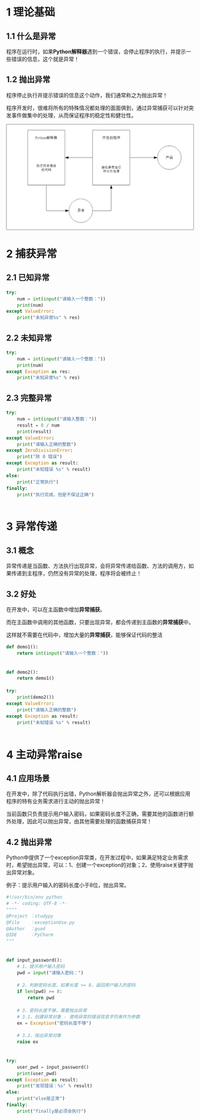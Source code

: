 # 1 理论基础

## 1.1 什么是异常

程序在运行时，如果**Python解释器**遇到一个错误，会停止程序的执行，并提示一些错误的信息，这个就是异常！

## 1.2 抛出异常

程序停止执行并提示错误的信息这个动作，我们通常称之为抛出异常！

程序开发时，很难将所有的特殊情况都处理的面面俱到，通过异常捕获可以针对突发事件做集中的处理，从而保证程序的稳定性和健壮性。

![image-20201212212453852](../../插图/image-20201212212453852.png)

# 2 捕获异常

## 2.1 已知异常

```python
try:
    num = int(input("请输入一个整数："))
    print(num)
except ValueError:
    print("未知异常%s" % res)
```

## 2.2 未知异常

```python
try:
    num = int(input("请输入一个整数："))
    print(num)
except Exception as res:
    print("未知异常%s" % res)
```

## 2.3 完整异常

```python
try:
    num = int(input("请输入整数："))
    result = 8 / num
    print(result)
except ValueError:
    print("请输入正确的整数")
except ZeroDivisionError:
    print("除 0 错误")
except Exception as result:
    print("未知错误 %s" % result)
else:
    print("正常执行")
finally:
    print("执行完成，但是不保证正确")
    
```

# 3 异常传递

## 3.1 概念

异常传递是当函数、方法执行出现异常，会将异常传递给函数、方法的调用方，如果传递到主程序，仍然没有异常的处理，程序将会被终止！

## 3.2 好处

在开发中，可以在主函数中增加**异常捕获**。

而在主函数中调用的其他函数，只要出现异常，都会传递到主函数的**异常捕获**中。

这样就不需要在代码中，增加大量的**异常捕获**，能够保证代码的整洁

```python
def demo1():
    return int(input("请输入一个整数："))


def demo2():
    return demo1()

try:
    print(demo2())
except ValueError:
    print("请输入正确的整数")
except Exception as result:
    print("未知错误 %s" % result)
    
```

# 4 主动异常raise

## 4.1 应用场景

在开发中，除了代码执行出错，Python解析器会抛出异常之外，还可以根据应用程序的特有业务需求进行主动的抛出异常！

当前函数只负责提示用户输入密码，如果密码长度不正确，需要其他的函数进行额外处理，因此可以抛出异常，由其他需要处理的函数捕获异常！

## 4.2 抛出异常

Python中提供了一个exception异常类，在开发过程中，如果满足特定业务需求时，希望抛出异常，可以：1、创建一个exception的对象；2、使用raise关键字抛出异常对象。

例子：提示用户输入的密码长度小于8位，抛出异常。

```python
#!/usr/bin/env python
# -*- coding: UTF-8 -*-
""""
@Project ：studypy
@File    ：exceptionUse.py
@Author  ：guod
@IDE     ：PyCharm
"""


def input_password():
    # 1、提示用户输入密码
    pwd = input("请输入密码：")

    # 2、判断密码长度，如果长度 >= 8，返回用户输入的密码
    if len(pwd) >= 8:
        return pwd

    # 3、密码长度不够，需要抛出异常
    # 3.1、创建异常对象 - 使用异常的错误信息字符串作为参数
    ex = Exception("密码长度不够")

    # 3.2、抛出异常对象
    raise ex


try:
    user_pwd = input_password()
    print(user_pwd)
except Exception as result:
    print("发现错误：%s" % result)
else:
    print("else是正常")
finally:
    print("finally是必须会执行")

```




